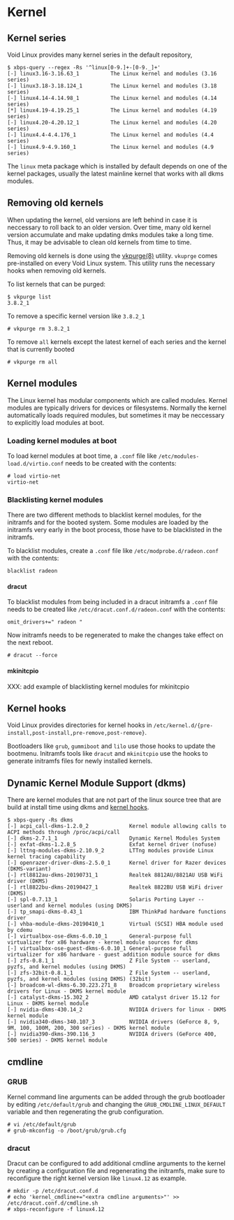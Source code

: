 # Kernel

## Kernel series

Void Linux provides many kernel series in the default repository,

```
$ xbps-query --regex -Rs '^linux[0-9.]+-[0-9._]+'
[-] linux3.16-3.16.63_1          The Linux kernel and modules (3.16 series)
[-] linux3.18-3.18.124_1         The Linux kernel and modules (3.18 series)
[-] linux4.14-4.14.98_1          The Linux kernel and modules (4.14 series)
[*] linux4.19-4.19.25_1          The Linux kernel and modules (4.19 series)
[-] linux4.20-4.20.12_1          The Linux kernel and modules (4.20 series)
[-] linux4.4-4.4.176_1           The Linux kernel and modules (4.4 series)
[-] linux4.9-4.9.160_1           The Linux kernel and modules (4.9 series)
```

The `linux` meta package which is installed by default depends on one of the
kernel packages, usually the latest mainline kernel that works with all dkms
modules.

## Removing old kernels

When updating the kernel, old versions are left behind in case it is neccessary to roll back to an older version.
Over time, many old kernel version accumulate and make updating dmks modules take a long time.
Thus, it may be advisable to clean old kernels from time to time.

Removing old kernels is done using the [vkpurge(8)](https://man.voidlinux.org/vkpurge.8) utility.
`vkuprge` comes pre-installed on every Void Linux system.
This utility runs the necessary hooks when removing old kernels.

To list kernels that can be purged:

```
$ vkpurge list
3.8.2_1
```

To remove a specific kernel version like `3.8.2_1`

```
# vkpurge rm 3.8.2_1
```

To remove `all` kernels except the latest kernel of each series and the kernel
that is currently booted

```
# vkpurge rm all
```

## Kernel modules

The Linux kernel has modular components which are called modules.
Kernel modules are typically drivers for devices or filesystems.
Normally the kernel automatically loads required modules, but sometimes it may be neccessary to explicitly load modules at boot.

### Loading kernel modules at boot

To load kernel modules at boot time, a `.conf` file like
`/etc/modules-load.d/virtio.conf` needs to be created with the contents:

```
# load virtio-net
virtio-net
```

### Blacklisting kernel modules

There are two different methods to blacklist kernel modules, for the initramfs
and for the booted system. Some modules are loaded by the initramfs very early
in the boot process, those have to be blacklisted in the initramfs.

To blacklist modules, create a `.conf` file like `/etc/modprobe.d/radeon.conf`
with the contents:

```
blacklist radeon
```

#### dracut

To blacklist modules from being included in a dracut initramfs a `.conf` file
needs to be created like `/etc/dracut.conf.d/radeon.conf` with the contents:

```
omit_drivers+=" radeon "
```

Now initramfs needs to be regenerated to make the changes take effect on the
next reboot.

```
# dracut --force
```

#### mkinitcpio

XXX: add example of blacklisting kernel modules for mkinitcpio

## Kernel hooks

Void Linux provides directories for kernel hooks in
`/etc/kernel.d/{pre-install,post-install,pre-remove,post-remove}`.

Bootloaders like `grub`, `gummiboot` and `lilo` use those hooks to update the
bootmenu. Initramfs tools like `dracut` and `mkinitcpio` use the hooks to
generate initramfs files for newly installed kernels.

## Dynamic Kernel Module Support (dkms)

There are kernel modules that are not part of the linux source tree that are
build at install time using dkms and [kernel hooks](#kernel-hooks).

```
$ xbps-query -Rs dkms
[-] acpi_call-dkms-1.2.0_2             Kernel module allowing calls to ACPI methods through /proc/acpi/call
[-] dkms-2.7.1_1                       Dynamic Kernel Modules System
[-] exfat-dkms-1.2.8_5                 Exfat kernel driver (nofuse)
[-] lttng-modules-dkms-2.10.9_2        LTTng modules provide Linux kernel tracing capability
[-] openrazer-driver-dkms-2.5.0_1      Kernel driver for Razer devices (DKMS-variant)
[-] rtl8812au-dkms-20190731_1          Realtek 8812AU/8821AU USB WiFi driver (DKMS)
[-] rtl8822bu-dkms-20190427_1          Realtek 8822BU USB WiFi driver (DKMS)
[-] spl-0.7.13_1                       Solaris Porting Layer -- userland and kernel modules (using DKMS)
[-] tp_smapi-dkms-0.43_1               IBM ThinkPad hardware functions driver
[-] vhba-module-dkms-20190410_1        Virtual (SCSI) HBA module used by cdemu
[-] virtualbox-ose-dkms-6.0.10_1       General-purpose full virtualizer for x86 hardware - kernel module sources for dkms
[-] virtualbox-ose-guest-dkms-6.0.10_1 General-purpose full virtualizer for x86 hardware - guest addition module source for dkms
[-] zfs-0.8.1_1                        Z File System -- userland, pyzfs, and kernel modules (using DKMS)
[-] zfs-32bit-0.8.1_1                  Z File System -- userland, pyzfs, and kernel modules (using DKMS) (32bit)
[-] broadcom-wl-dkms-6.30.223.271_8    Broadcom proprietary wireless drivers for Linux - DKMS kernel module
[-] catalyst-dkms-15.302_2             AMD catalyst driver 15.12 for Linux - DKMS kernel module
[-] nvidia-dkms-430.14_2               NVIDIA drivers for linux - DKMS kernel module
[-] nvidia340-dkms-340.107_3           NVIDIA drivers (GeForce 8, 9, 9M, 100, 100M, 200, 300 series) - DKMS kernel module
[-] nvidia390-dkms-390.116_3           NVIDIA drivers (GeForce 400, 500 series) - DKMS kernel module
```

## cmdline

### GRUB

Kernel command line arguments can be added through the grub bootloader by
editing `/etc/default/grub` and changing the `GRUB_CMDLINE_LINUX_DEFAULT`
variable and then regenerating the grub configuration.

```
# vi /etc/default/grub
# grub-mkconfig -o /boot/grub/grub.cfg
```

### dracut

Dracut can be configured to add additional cmdline arguments to the kernel by
creating a configuration file and regenerating the initramfs, make sure to
reconfigure the right kernel version like `linux4.12` as example.

```
# mkdir -p /etc/dracut.conf.d
# echo 'kernel_cmdline+="<extra cmdline arguments>"' >> /etc/dracut.conf.d/cmdline.sh
# xbps-reconfigure -f linux4.12
```
